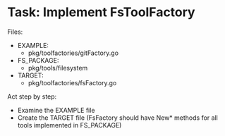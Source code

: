 # Task: Implement FsToolFactory

Files:
 - EXAMPLE:
    - pkg/toolfactories/gitFactory.go
 - FS_PACKAGE:
    - pkg/tools/filesystem
 - TARGET:
    - pkg/toolfactories/fsFactory.go
 

Act step by step:
 - Examine the EXAMPLE file
 - Create the TARGET file (FsFactory should have New* methods for all tools implemented in FS_PACKAGE)